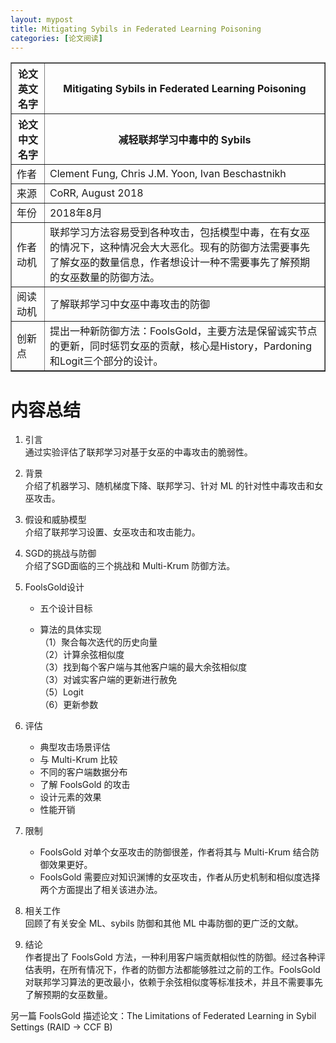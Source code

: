 ```yaml
---
layout: mypost
title: Mitigating Sybils in Federated Learning Poisoning
categories: [论文阅读]
---
```


<table border="1">
    <tr>
        <th>论文英文名字</th>
        <th>Mitigating Sybils in Federated Learning Poisoning</th>
    </tr>
    <tr>
        <th>论文中文名字</th>
        <th>减轻联邦学习中毒中的 Sybils</th>
    </tr>
    <tr>
        <td>作者</td>
        <td>Clement Fung, Chris J.M. Yoon, Ivan Beschastnikh</td>
    </tr>
    <tr>
        <td>来源</td>
        <td>CoRR, August 2018</td>
    </tr>
    <tr>
        <td>年份</td>
        <td>2018年8月</td>
    </tr>
    <tr>
        <td>作者动机</td>
        <td>联邦学习方法容易受到各种攻击，包括模型中毒，在有女巫的情况下，这种情况会大大恶化。现有的防御方法需要事先了解女巫的数量信息，作者想设计一种不需要事先了解预期的女巫数量的防御方法。</td>
    </tr>
    <tr>
        <td>阅读动机</td>
        <td>了解联邦学习中女巫中毒攻击的防御</td>
    </tr>
    <tr>
        <td>创新点</td>
        <td>提出一种新防御方法：FoolsGold，主要方法是保留诚实节点的更新，同时惩罚女巫的贡献，核心是History，Pardoning和Logit三个部分的设计。</td>
    </tr>
</table>

# 内容总结  

1. 引言  
通过实验评估了联邦学习对基于女巫的中毒攻击的脆弱性。
2. 背景  
介绍了机器学习、随机梯度下降、联邦学习、针对 ML 的针对性中毒攻击和女巫攻击。  
3. 假设和威胁模型  
介绍了联邦学习设置、女巫攻击和攻击能力。
4. SGD的挑战与防御  
介绍了SGD面临的三个挑战和 Multi-Krum 防御方法。
5. FoolsGold设计

   - 五个设计目标  

   - 算法的具体实现   
   （1）聚合每次迭代的历史向量  
   （2）计算余弦相似度  
   （3）找到每个客户端与其他客户端的最大余弦相似度  
   （3）对诚实客户端的更新进行赦免  
   （5）Logit  
   （6）更新参数

6. 评估  
    * 典型攻击场景评估
    * 与 Multi-Krum 比较
    * 不同的客户端数据分布
    * 了解 FoolsGold 的攻击
    * 设计元素的效果
    * 性能开销
7. 限制  
    * FoolsGold 对单个女巫攻击的防御很差，作者将其与 Multi-Krum 结合防御效果更好。
    * FoolsGold 需要应对知识渊博的女巫攻击，作者从历史机制和相似度选择两个方面提出了相关该进办法。
8. 相关工作  
回顾了有关安全 ML、sybils 防御和其他 ML 中毒防御的更广泛的文献。
9.  结论  
作者提出了 FoolsGold 方法，一种利用客户端贡献相似性的防御。经过各种评估表明，在所有情况下，作者的防御方法都能够胜过之前的工作。FoolsGold 对联邦学习算法的更改最小，依赖于余弦相似度等标准技术，并且不需要事先了解预期的女巫数量。

另一篇 FoolsGold 描述论文：The Limitations of Federated Learning in Sybil Settings (RAID -> CCF B)